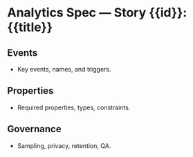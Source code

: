 # Analytics Spec — Story {{id}}: {{title}}

## Events
- Key events, names, and triggers.

## Properties
- Required properties, types, constraints.

## Governance
- Sampling, privacy, retention, QA.
